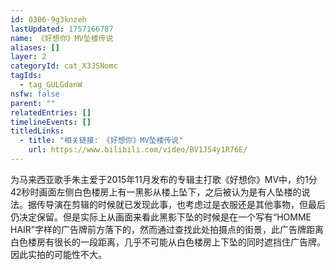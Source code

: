 ```yaml
---
id: 0306-9g3knzeh
lastUpdated: 1757166787
name: 《好想你》MV坠楼传说
aliases: []
layer: 2
categoryId: cat_X3JSNomc
tagIds:
  - tag_GULGdanW
nsfw: false
parent: ""
relatedEntries: []
timelineEvents: []
titledLinks:
  - title: "相关链接: 《好想你》MV坠楼传说"
    url: https://www.bilibili.com/video/BV1J54y1R76E/
---
```


为马来西亚歌手朱主爱于2015年11月发布的专辑主打歌《好想你》MV中，约1分42秒时画面左侧白色楼房上有一黑影从楼上坠下，之后被认为是有人坠楼的说法。据传导演在剪辑的时候就已发现此事，也考虑过是衣服还是其他事物，但最后仍决定保留。但是实际上从画面来看此黑影下坠的时候是在一个写有“HOMME HAIR”字样的广告牌前方落下的，然而通过查找此处拍摄点的街景，此广告牌距离白色楼房有很长的一段距离，几乎不可能从白色楼房上下坠的同时遮挡住广告牌。因此实拍的可能性不大。